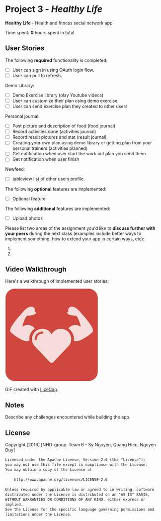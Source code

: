 # Project 3 - *Healthy Life*

**Healthy Life** - Health and fitness social network app

Time spent: **0** hours spent in total

## User Stories

The following **required** functionality is completed:

- [ ] User can sign in using OAuth login flow.
- [ ] User can pull to refresh.

Demo Library: 

- [ ] Demo Exercise library (play Youtube videos)
- [ ] User can customize their plan using demo exercise. 
- [ ] User can send exercise plan they created to other users

Personal journal: 

- [ ] Post picture and description of food  (food journal)
- [ ] Record activities done  (activities journal)
- [ ] Record result pictures and stat (result journal)
- [ ] Creating your own plan using demo library or getting plan from your personal trainers (activities planned)
- [ ] Get notification when user start the work out plan you send them. 
- [ ] Get notification when user finish 

Newfeed:

- [ ] tableview list of other users profile. 


The following **optional** features are implemented:

- [ ] Optional feature

The following **additional** features are implemented:

- [ ] Upload photos

Please list two areas of the assignment you'd like to **discuss further with your peers** during the next class (examples include better ways to implement something, how to extend your app in certain ways, etc):

1.
2.

## Video Walkthrough

Here's a walkthrough of implemented user stories:

![App Icon](HealthyLife/Resources/Images/app_icon@3x.png)

GIF created with [LiceCap](http://www.cockos.com/licecap/).

## Notes

Describe any challenges encountered while building the app.

## License

Copyright [2016] [NHD-group: Team 6 - Sy Nguyen, Quang Hieu, Nguyen Duy]

    Licensed under the Apache License, Version 2.0 (the "License");
    you may not use this file except in compliance with the License.
    You may obtain a copy of the License at

        http://www.apache.org/licenses/LICENSE-2.0

    Unless required by applicable law or agreed to in writing, software
    distributed under the License is distributed on an "AS IS" BASIS,
    WITHOUT WARRANTIES OR CONDITIONS OF ANY KIND, either express or implied.
    See the License for the specific language governing permissions and
    limitations under the License.
